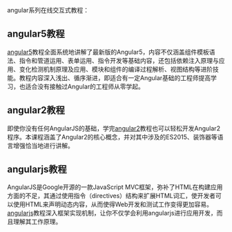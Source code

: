 angular系列在线交互式教程：

## angular5教程

[angular5](http://xc.hubwiz.com/course/59de66862d4f22811dc6b2f7)教程全面系统地讲解了最新版的Angular5，内容不仅涵盖组件模板语法、指令和管道运用、表单运用、指令开发等基础内容，还包括依赖注入原理与应用、变化检测机制原理及应用、模块和组件的编译过程解析、视图结构等进阶技能。教程内容深入浅出、循序渐进，即适合有一定Angular基础的工程师提高学习，也适合没有接触过Angular的工程师从零学起。

## angular2教程

即使你没有任何AngularJS的基础，学完[angular2](http://xc.hubwiz.com/course/567a414e660c92d638a68bf3)教程也可以轻松开发Angular2程序。本课程涵盖了Angular2的核心概念，并对其中涉及的ES2015、装饰器等语言增强恰当地进行讲解。

## angularjs教程

AngularJS是Google开源的一款JavaScript MVC框架，弥补了HTML在构建应用方面的不足，其通过使用指令（directives）结构来扩展HTML词汇，使开发者可以使用HTML来声明动态内容，从而使得Web开发和测试工作变得更加容易。[angularjs](http://xc.hubwiz.com/course/54f3ba65e564e50cfccbad4b)教程深入框架实现机制，让你不仅学会利用angularjs进行应用开发，而且理解其工作原理。
